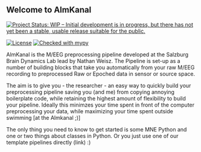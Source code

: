 ## Welcome to AlmKanal

[![Project Status: WIP – Initial development is in progress, but there has not yet been a stable, usable release suitable for the public.](https://www.repostatus.org/badges/latest/wip.svg)](https://www.repostatus.org/#wip)

[![License](https://img.shields.io/badge/License-BSD_3--Clause-green.svg)](https://opensource.org/licenses/BSD-3-Clause)
[![Checked with mypy](http://www.mypy-lang.org/static/mypy_badge.svg)](http://mypy-lang.org/)


AlmKanal is the M/EEG preprocessing pipeline developed at the Salzburg Brain Dynamics Lab lead by Nathan Weisz.
The Pipeline is set-up as a number of building blocks that take you automatically from your raw M/EEG recording to preprocessed Raw or Epoched data in sensor or source space.

The aim is to give you - the researcher - an easy way to quickly build your preprocessing pipeline saving you (and me) from copying annoying boilerplate code, while retaining the highest amount of flexibility to build your pipeline.
Ideally this minimzes your time spent in front of the computer preprocessing your data, while maximizing your time spent outside swimming [at the Almkanal ;)]

The only thing you need to know to get started is some MNE Python and one or two things about classes in Python.
Or you just use one of our template pipelines directly (link) :)